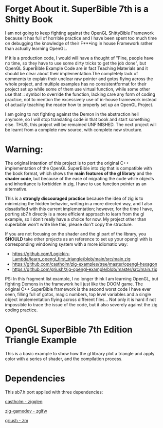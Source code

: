 # Forget About it. SuperBible 7th is a Shitty Book
I am not going to keep fighting against the OpenGL ShittyBible Framework because it has full of horrible practice and I have been spent too much time on debugging the knowledge of their F***ing in house Framework rather than actually learning OpenGL. 

If it is a production code, I would will have a thought of "Fine, people have no time, so they have to use some dirty tricks to get the job done", but OpenGL SuperBible Example Code are in fact Teaching Materials and it should be clear about their implementation.The completely lack of comments to explain their unclear raw pointer and gotos flying across the whole project, and multiple examples has no consistentformat for their project set up while some of them use virtual function, while some other use that :: symbol to override the function, lacking care any form of coding practice, not to mention the excessively use of in-house framework instead of actually teaching the reader how to properly set up an OpenGL Project.

I am going to not fighting against the Demon in the abstraction hell anymore, so I will stop translating code in that book and start something else. THUS, this project will be remained UNFINISHED. The next project will be learnt from a complete new source, with complete new structure.

# Warning:
The original intention of this project is to port the original C++ implementation of the OpenGL SuperBible into zig that is compatible with the book format, which shows the **main features of the gl library** and the **shader code**, but because of the ease of migrating the code while objects and inheritance is forbidden in zig, I have to use function pointer as an alternative.

This is a **strongly discouraged practice** because the idea of zig is to minimizing the hidden behavior, writing in a more directed way, and I also dissatisfied with this current implementation; however, for the time I have, porting sb7.h directly is a more efficient approach to learn from the gl example, so I don't really have a choice for now. My project other than superbible won't write like this, please don't copy the structure.

If you are not focusing on the shader and the gl part of the library, you **SHOULD** take other projects as an reference to set up your opengl with is corresponding windowing system with a more idiomatic way:

- https://github.com/Logickin-Lambda/learn_opengl_first_triangle/blob/main/src/main.zig
- https://github.com/castholm/zig-examples/tree/master/opengl-hexagon
- https://github.com/griush/zig-opengl-example/blob/master/src/main.zig

PS: In this fragment list example, I no longer think I am learning OpenGL, but fighting Demons in the framework hell just like the DOOM game. The original C++ SuperBible framework is the second worst code I have ever seen, filling full of gotos, magic numbers, top level variables and a single object implementation flying across different files... Not only it is hard if not impossible to trace the issue of the code, but it also severely against the zig coding practice.

# OpenGL SuperBible 7th Edition Triangle Example
This is a basic example to show how the gl library plot a triangle and apply color with a series of shader, 
and the compilation process.

# Dependencies
This sb7.h port applied with three dependencies:

[castholm - zigglen](https://github.com/castholm/zigglgen)

[zig-gamedev - zglfw](https://github.com/zig-gamedev/zglfw)

[griush - zm](https://github.com/griush/zm)
